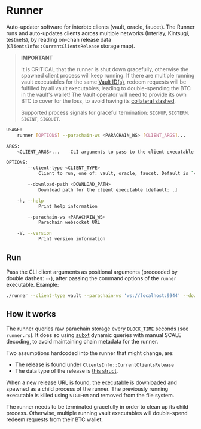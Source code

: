 # Runner

Auto-updater software for interbtc clients (vault, oracle, faucet). The Runner runs and auto-updates clients across multiple networks (Interlay, Kintsugi,
testnets), by reading on-chan release data (`ClientsInfo::CurrentClientsRelease` storage map).

> **IMPORTANT**
> 
> It is CRITICAL that the runner is shut down gracefully, otherwise the spawned client process will keep running. If there are multiple running vault executables for the same [Vault ID(s)](https://docs.interlay.io/#/vault/overview?id=multi-collateral-system), redeem requests will be fulfilled by all vault executables, leading to double-spending the BTC in the vault's wallet! The Vault operator will need to provide its own BTC to cover for the loss, to avoid having its [collateral slashed](https://docs.interlay.io/#/guides/bridge?id=_4-optional-retry-or-reimburse-your-request).
> 
> Supported process signals for graceful termination: `SIGHUP`, `SIGTERM`, `SIGINT`, `SIGQUIT`.


```bash
USAGE:
    runner [OPTIONS] --parachain-ws <PARACHAIN_WS> [CLIENT_ARGS]...

ARGS:
    <CLIENT_ARGS>...    CLI arguments to pass to the client executable

OPTIONS:
        --client-type <CLIENT_TYPE>
            Client to run, one of: vault, oracle, faucet. Default is `vault` [default: vault]

        --download-path <DOWNLOAD_PATH>
            Download path for the client executable [default: .]

    -h, --help
            Print help information

        --parachain-ws <PARACHAIN_WS>
            Parachain websocket URL

    -V, --version
            Print version information
```

## Run
Pass the CLI client arguments as positional arguments (preceeded by double dashes: `--`), after passing the command options of the `runner` executable. Example:
```bash
./runner --client-type vault --parachain-ws 'ws://localhost:9944' --download-path=./runner_tmp_dir -- --bitcoin-rpc-url 'http://localhost:18443' --bitcoin-rpc-user rpcuser --bitcoin-rpc-pass rpcpassword --keyfile keyfile.json --keyname 0xa81f76187f1e5d2059f67439c4242a92a5cd66a409579db73f156c6e2aae5102 --faucet-url 'http://localhost:3033' --auto-register=KSM=faucet --btc-parachain-url 'ws://localhost:9944'
```

## How it works
The runner queries raw parachain storage every `BLOCK_TIME` seconds (see `runner.rs`). It does so using [subxt](https://github.com/paritytech/subxt) dynamic queries with manual SCALE decoding, to avoid maintaining chain metadata for the runner. 

Two assumptions hardcoded into the runner that might change, are:
- The release is found under `ClientsInfo::CurrentClientsRelease`
- The data type of the release is [this struct](https://github.com/interlay/interbtc-clients/blob/b74d1c0c1426f0b481cf90b9a783df69fe54a614/runner/src/runner.rs#L73).

When a new release URL is found, the executable is downloaded and spawned as a child process of the runner. The previously running executable is killed using `SIGTERM` and removed from the file system.

The runner needs to be terminated gracefully in order to clean up its child process. Otherwise, multiple running vault executables will double-spend redeem requests from their BTC wallet.
